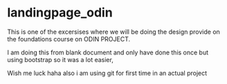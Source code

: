 # landingpage_odin

This is one of the excersises where we will be doing the design provide on the foundations course
on ODIN PROJECT.

I am doing this from blank document and only have done this once but using bootstrap so it was a lot easier,

Wish me luck haha also i am using git for first time in an actual project